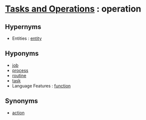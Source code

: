 # [Tasks and Operations][1] : operation

## Hypernyms

  - Entities : [entity](../Entities/entity.md)

## Hyponyms

  - [job](job.md)
  - [process](process.md)
  - [routine](routine.md)
  - [task](task.md)
  - Language Features : [function](../Language_Features/function.md)

## Synonyms

  - [action](action.md)

[1]: README.md
